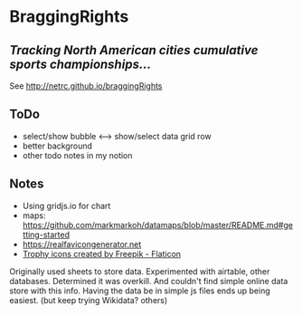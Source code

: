
# BraggingRights 

## *Tracking North American cities cumulative sports championships...*

See http://netrc.github.io/braggingRights

## ToDo
* select/show bubble <--> show/select data grid row
* better background
* other todo notes in my notion

## Notes

* Using gridjs.io for chart
* maps: https://github.com/markmarkoh/datamaps/blob/master/README.md#getting-started
* https://realfavicongenerator.net
* <a href="https://www.flaticon.com/free-icons/trophy" title="trophy icons">Trophy icons created by Freepik - Flaticon</a>

Originally used sheets to store data. Experimented with airtable, other databases. Determined it was overkill. 
And couldn't find simple online data store with this info. Having the data be in simple js files ends up being easiest.
(but keep trying Wikidata? others) 


